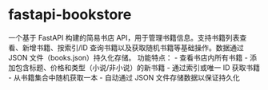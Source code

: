# fastapi-bookstore
一个基于 FastAPI 构建的简易书店 API，用于管理书籍信息。支持书籍列表查看、新增书籍、按索引/ID 查询书籍以及获取随机书籍等基础操作。数据通过 JSON 文件（books.json）持久化存储。  功能特点： - 查看书店内所有书籍 - 添加包含标题、价格和类型（小说/非小说）的新书籍 - 通过索引或唯一 ID 获取书籍 - 从书籍集合中随机获取一本 - 自动通过 JSON 文件存储数据以保证持久化

